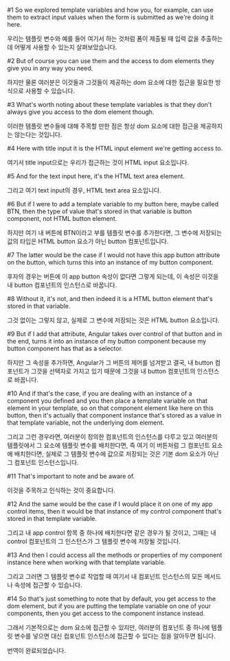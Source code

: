 #1
So we explored template variables
and how you, for example, can use them
to extract input values when the form is submitted
as we're doing it here.

우리는 템플릿 변수와
예를 들어 여기서 하는 것처럼
폼이 제출될 때 입력 값을 추출하는 데
어떻게 사용할 수 있는지 살펴보았습니다.

#2
But of course you can use them
and the access to dom elements they give you
in any way you need.

하지만 물론 여러분은 이것들과
그것들이 제공하는 dom 요소에 대한 접근을
필요한 방식으로 사용할 수 있습니다.

#3
What's worth noting about these template variables
is that they don't always give you access
to the dom element though.

이러한 템플릿 변수들에 대해 주목할 만한 점은
항상 dom 요소에 대한 접근을
제공하지는 않는다는 것입니다.

#4
Here with title input it is the HTML input element
we're getting access to.

여기서 title input으로는
우리가 접근하는 것이 HTML input 요소입니다.

#5
And for the text input here,
it's the HTML text area element.

그리고 여기 text input의 경우,
HTML text area 요소입니다.

#6
But if I were to add a template variable to my button here,
maybe called BTN,
then the type of value
that's stored in that variable is button component,
not HTML button element.

하지만 여기 내 버튼에 BTN이라고
부를 템플릿 변수를 추가한다면,
그 변수에 저장되는 값의 타입은
HTML button 요소가 아닌
button 컴포넌트입니다.

#7
The latter would be the case
if I would not have this app button attribute on the button,
which turns this into an instance of my button component.

후자의 경우는
버튼에 이 app button 속성이 없다면 그렇게 되는데,
이 속성은 이것을 내 button 컴포넌트의 인스턴스로 바꿉니다.

#8
Without it, it's not,
and then indeed it is a HTML button element
that's stored in that variable.

그것 없이는 그렇지 않고,
실제로 그 변수에 저장되는 것은
HTML button 요소입니다.

#9
But if I add that attribute,
Angular takes over control of that button and in the end,
turns it into an instance of my button component
because my button component has that as a selector.

하지만 그 속성을 추가하면,
Angular가 그 버튼의 제어를 넘겨받고 결국,
내 button 컴포넌트가 그것을 선택자로 가지고 있기 때문에
그것을 내 button 컴포넌트의 인스턴스로 바꿉니다.

#10
And if that's the case,
if you are dealing with an instance
of a component you defined
and you then place a template variable
on that element in your template,
so on that component element like here on this button,
then it's actually that component instance
that's stored as a value in that template variable,
not the underlying dom element.

그리고 그런 경우라면,
여러분이 정의한 컴포넌트의
인스턴스를 다루고 있고
여러분의 템플릿에서 그 요소에
템플릿 변수를 배치한다면,
즉 여기 이 버튼처럼 그 컴포넌트 요소에 배치한다면,
실제로 그 템플릿 변수에 값으로 저장되는 것은
기본 dom 요소가 아닌
그 컴포넌트 인스턴스입니다.

#11
That's important to note and be aware of.

이것을 주목하고 인식하는 것이 중요합니다.

#12
And the same would be the case if I would place it
on one of my app control items,
then it would be that instance
of my control component
that's stored in that template variable.

그리고 내 app control 항목 중 하나에
배치한다면 같은 경우가 될 것이고,
그때는 내 control 컴포넌트의
그 인스턴스가
그 템플릿 변수에 저장될 것입니다.

#13
And then I could access all the methods
or properties of my component instance here
when working with that template variable.

그리고 그러면 그 템플릿 변수로
작업할 때 여기서 내 컴포넌트 인스턴스의
모든 메서드나 속성에 접근할 수 있습니다.

#14
So that's just something to note that by default,
you get access to the dom element,
but if you are putting the template variable
on one of your components,
then you get access to the component instance instead.

그래서 기본적으로는
dom 요소에 접근할 수 있지만,
여러분의 컴포넌트 중 하나에
템플릿 변수를 넣으면
대신 컴포넌트 인스턴스에 접근할 수 있다는 점을
알아두면 됩니다.

번역이 완료되었습니다.
